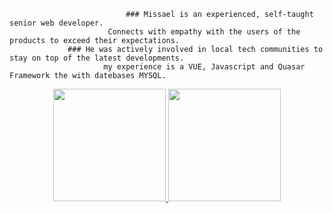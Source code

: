                                  
                              ### Missael is an experienced, self-taught senior web developer. 
                          Connects with empathy with the users of the products to exceed their expectations.
                 ### He was actively involved in local tech communities to stay on top of the latest developments.
                         my experience is a VUE, Javascript and Quasar Framework the with datebases MYSQL.
                              
                              
<div align="center">
  <a href="https://github.com/rafaballerini">
  <img height="180em" src="https://github-readme-stats.vercel.app/api?username=missaelcv&show_icons=true&theme=chartreuse-dark&include_all_commits=true&count_private=true"/>
  <img height="180em" src="https://github-readme-stats.vercel.app/api/top-langs/?username=missaelcv&layout=compact&langs_count=7&theme=chartreuse-dark"/>
</div>


